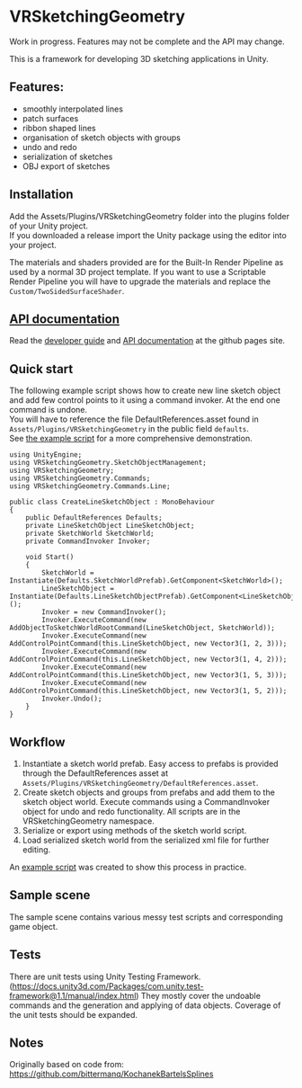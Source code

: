 # VRSketchingGeometry
Work in progress. Features may not be complete and the API may change.

This is a framework for developing 3D sketching applications in Unity.

## Features:
- smoothly interpolated lines
- patch surfaces
- ribbon shaped lines
- organisation of sketch objects with groups
- undo and redo
- serialization of sketches
- OBJ export of sketches

## Installation 
Add the Assets/Plugins/VRSketchingGeometry folder into the plugins folder of your Unity project.  
If you downloaded a release import the Unity package using the editor into your project.  

The materials and shaders provided are for the Built-In Render Pipeline as used by a normal 3D project template. If you want to use a Scriptable Render Pipeline you will have to upgrade the materials and replace the `Custom/TwoSidedSurfaceShader`.

## [API documentation](https://tterpi.github.io/VRSketchingGeometry/)
Read the [developer guide](https://tterpi.github.io/VRSketchingGeometry/articles/intro.html) and [API documentation](https://tterpi.github.io/VRSketchingGeometry/api/index.html) at the github pages site.

## Quick start
The following example script shows how to create new line sketch object and add few control points to it using a command invoker. At the end one command is undone.  
You will have to reference the file DefaultReferences.asset found in `Assets/Plugins/VRSketchingGeometry` in the public field `defaults`.  
See [the example script](https://github.com/tterpi/VRSketchingGeometry/blob/master/Assets/Plugins/VRSketchingGeometry/Example/VRSketchingExample.cs) for a more comprehensive demonstration.

    using UnityEngine;
    using VRSketchingGeometry.SketchObjectManagement;
    using VRSketchingGeometry;
    using VRSketchingGeometry.Commands;
    using VRSketchingGeometry.Commands.Line;

    public class CreateLineSketchObject : MonoBehaviour
    {
        public DefaultReferences Defaults;
        private LineSketchObject LineSketchObject;
        private SketchWorld SketchWorld;
        private CommandInvoker Invoker;

        void Start()
        {
            SketchWorld = Instantiate(Defaults.SketchWorldPrefab).GetComponent<SketchWorld>();
            LineSketchObject = Instantiate(Defaults.LineSketchObjectPrefab).GetComponent<LineSketchObject>();
            Invoker = new CommandInvoker();
            Invoker.ExecuteCommand(new AddObjectToSketchWorldRootCommand(LineSketchObject, SketchWorld));
            Invoker.ExecuteCommand(new AddControlPointCommand(this.LineSketchObject, new Vector3(1, 2, 3)));
            Invoker.ExecuteCommand(new AddControlPointCommand(this.LineSketchObject, new Vector3(1, 4, 2)));
            Invoker.ExecuteCommand(new AddControlPointCommand(this.LineSketchObject, new Vector3(1, 5, 3)));
            Invoker.ExecuteCommand(new AddControlPointCommand(this.LineSketchObject, new Vector3(1, 5, 2)));
            Invoker.Undo();
        }
    }

## Workflow
1. Instantiate a sketch world prefab. Easy access to prefabs is provided through the DefaultReferences asset at `Assets/Plugins/VRSketchingGeometry/DefaultReferences.asset`. 
2. Create sketch objects and groups from prefabs and add them to the sketch object world. Execute commands using a CommandInvoker object for undo and redo functionality. All scripts are in the VRSketchingGeometry namespace.
4. Serialize or export using methods of the sketch world script.
5. Load serialized sketch world from the serialized xml file for further editing.

An [example script](https://github.com/tterpi/VRSketchingGeometry/blob/master/Assets/Plugins/VRSketchingGeometry/Example/VRSketchingExample.cs) was created to show this process in practice.

## Sample scene
The sample scene contains various messy test scripts and corresponding game object.

## Tests
There are unit tests using Unity Testing Framework. (https://docs.unity3d.com/Packages/com.unity.test-framework@1.1/manual/index.html)
They mostly cover the undoable commands and the generation and applying of data objects.
Coverage of the unit tests should be expanded.

## Notes
Originally based on code from: https://github.com/bittermanq/KochanekBartelsSplines